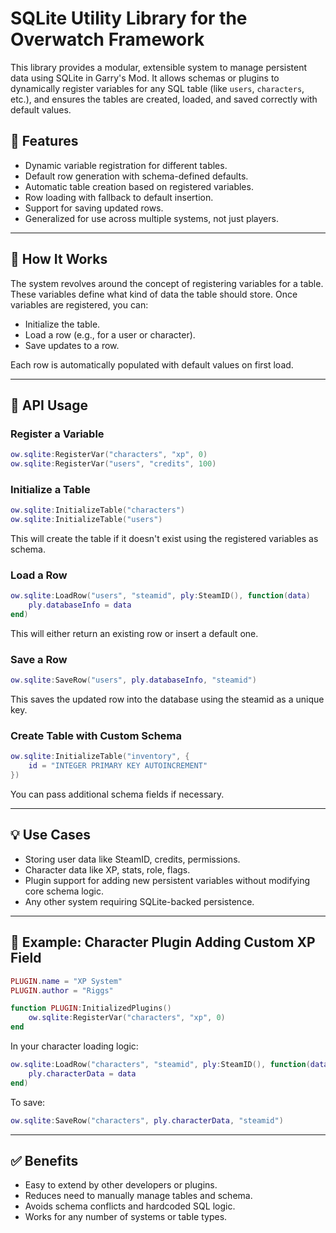 # SQLite Utility Library for the Overwatch Framework

This library provides a modular, extensible system to manage persistent data using SQLite in Garry's Mod. It allows schemas or plugins to dynamically register variables for any SQL table (like `users`, `characters`, etc.), and ensures the tables are created, loaded, and saved correctly with default values.

## 🌟 Features
- Dynamic variable registration for different tables.
- Default row generation with schema-defined defaults.
- Automatic table creation based on registered variables.
- Row loading with fallback to default insertion.
- Support for saving updated rows.
- Generalized for use across multiple systems, not just players.

---

## 🧠 How It Works
The system revolves around the concept of registering variables for a table. These variables define what kind of data the table should store. Once variables are registered, you can:

- Initialize the table.
- Load a row (e.g., for a user or character).
- Save updates to a row.

Each row is automatically populated with default values on first load.

---

## 🔧 API Usage

### Register a Variable
```lua
ow.sqlite:RegisterVar("characters", "xp", 0)
ow.sqlite:RegisterVar("users", "credits", 100)
```

### Initialize a Table
```lua
ow.sqlite:InitializeTable("characters")
ow.sqlite:InitializeTable("users")
```
This will create the table if it doesn't exist using the registered variables as schema.

### Load a Row
```lua
ow.sqlite:LoadRow("users", "steamid", ply:SteamID(), function(data)
    ply.databaseInfo = data
end)
```
This will either return an existing row or insert a default one.

### Save a Row
```lua
ow.sqlite:SaveRow("users", ply.databaseInfo, "steamid")
```
This saves the updated row into the database using the steamid as a unique key.

### Create Table with Custom Schema
```lua
ow.sqlite:InitializeTable("inventory", {
    id = "INTEGER PRIMARY KEY AUTOINCREMENT"
})
```
You can pass additional schema fields if necessary.

---

## 💡 Use Cases
- Storing user data like SteamID, credits, permissions.
- Character data like XP, stats, role, flags.
- Plugin support for adding new persistent variables without modifying core schema logic.
- Any other system requiring SQLite-backed persistence.

---

## 📁 Example: Character Plugin Adding Custom XP Field
```lua
PLUGIN.name = "XP System"
PLUGIN.author = "Riggs"

function PLUGIN:InitializedPlugins()
    ow.sqlite:RegisterVar("characters", "xp", 0)
end
```

In your character loading logic:
```lua
ow.sqlite:LoadRow("characters", "steamid", ply:SteamID(), function(data)
    ply.characterData = data
end)
```

To save:
```lua
ow.sqlite:SaveRow("characters", ply.characterData, "steamid")
```

---

## ✅ Benefits
- Easy to extend by other developers or plugins.
- Reduces need to manually manage tables and schema.
- Avoids schema conflicts and hardcoded SQL logic.
- Works for any number of systems or table types.
